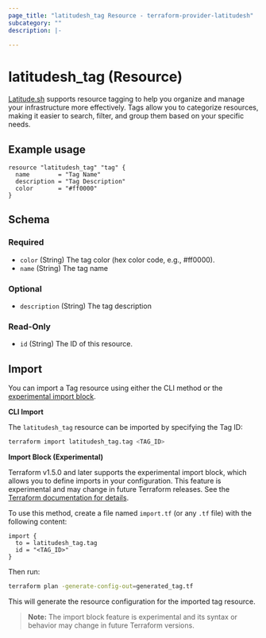 ```yaml
---
page_title: "latitudesh_tag Resource - terraform-provider-latitudesh"
subcategory: ""
description: |-
  
---
```


# latitudesh_tag (Resource)

[Latitude.sh](https://latitude.sh/) supports resource tagging to help you organize and manage your infrastructure more effectively.
Tags allow you to categorize resources, making it easier to search, filter, and group them based on your specific needs.

## Example usage

```hcl
resource "latitudesh_tag" "tag" {
  name        = "Tag Name"
  description = "Tag Description"
  color       = "#ff0000"
}
```

<!-- schema generated by tfplugindocs -->
## Schema

### Required

- `color` (String) The tag color (hex color code, e.g., #ff0000).
- `name` (String) The tag name

### Optional

- `description` (String) The tag description

### Read-Only

- `id` (String) The ID of this resource.

## Import

You can import a Tag resource using either the CLI method or the [experimental import block](https://developer.hashicorp.com/terraform/language/import).

**CLI Import**

The `latitudesh_tag` resource can be imported by specifying the Tag ID:

```sh
terraform import latitudesh_tag.tag <TAG_ID>
```

**Import Block (Experimental)**

Terraform v1.5.0 and later supports the experimental import block, which allows you to define imports in your configuration. This feature is experimental and may change in future Terraform releases. See the [Terraform documentation for details](https://developer.hashicorp.com/terraform/language/import).

To use this method, create a file named `import.tf` (or any `.tf` file) with the following content:

```hcl
import {
  to = latitudesh_tag.tag
  id = "<TAG_ID>"
}
```

Then run:

```sh
terraform plan -generate-config-out=generated_tag.tf
```

This will generate the resource configuration for the imported tag resource.

> **Note:** The import block feature is experimental and its syntax or behavior may change in future Terraform versions.
